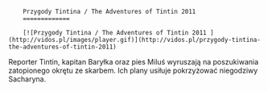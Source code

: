 
        Przygody Tintina / The Adventures of Tintin 2011 
        =============
        
        [![Przygody Tintina / The Adventures of Tintin 2011 ](http://vidos.pl/images/player.gif)](http://vidos.pl/przygody-tintina-the-adventures-of-tintin-2011)
        
        
 Reporter Tintin, kapitan Baryłka oraz pies Miluś wyruszają na poszukiwania zatopionego okrętu ze skarbem. Ich plany usiłuje pokrzyżować niegodziwy Sacharyna.
    